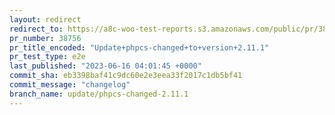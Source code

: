 ```yaml
---
layout: redirect
redirect_to: https://a8c-woo-test-reports.s3.amazonaws.com/public/pr/38756/e2e/index.html
pr_number: 38756
pr_title_encoded: "Update+phpcs-changed+to+version+2.11.1"
pr_test_type: e2e
last_published: "2023-06-16 04:01:45 +0000"
commit_sha: eb3398baf41c9dc60e2e3eea33f2017c1db5bf41
commit_message: "changelog"
branch_name: update/phpcs-changed-2.11.1
---
```

